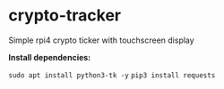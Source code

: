 # crypto-tracker

Simple rpi4 crypto ticker with touchscreen display

**Install dependencies:**

`sudo apt install python3-tk -y`
`pip3 install requests`


